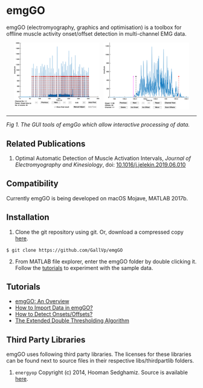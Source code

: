 # emgGO

emgGO (electromyography, graphics and optimisation) is a toolbox for offline muscle activity onset/offset detection in multi-channel EMG data.

<p align="center">
<img alt="emgGO GUIs" src="./docs/figs/emgGO_a.png" height="auto" width="45%" style="margin-right:10px;"/><img alt="visualEEG main window" src="./docs/figs/emgGO_b.png" height="auto" width="45%"/><hr>
<em>Fig 1. The GUI tools of emgGo which allow interactive processing of data.</em>
</p>

## Related Publications

1. Optimal Automatic Detection of Muscle Activation Intervals, *Journal of Electromyography and Kinesiology*, doi: [10.1016/j.jelekin.2019.06.010](https://doi.org/10.1016/j.jelekin.2019.06.010)

## Compatibility

Currently emgGO is being developed on macOS Mojave, MATLAB 2017b.

## Installation

1. Clone the git repository using git. Or, download a compressed copy [here](https://codeload.github.com/GallVp/emgGO/zip/master).

```
$ git clone https://github.com/GallVp/emgGO
```

2. From MATLAB file explorer, enter the emgGO folder by double clicking it. Follow the [tutorials](https://github.com/GallVp/emgGO/tree/master/docs) to experiment with the sample data.

## Tutorials

<ul>
    <li>
        <a href="https://github.com/GallVp/emgGO/tree/master/docs/README.md">emgGO: An Overview</a>
    </li>
    <li>
        <a href="https://github.com/GallVp/emgGO/tree/master/docs/importTutorial.md">How to Import Data in emgGO?</a>
    </li>
    <li>
        <a href="https://github.com/GallVp/emgGO/tree/master/docs/detectionTutorial.md">How to Detect Onsets/Offsets?</a>
    </li>
    <li>
        <a href="https://github.com/GallVp/emgGO/tree/master/docs/edtaExplained.md">The Extended Double Thresholding Algorithm</a>
    </li>
</ul>

## Third Party Libraries

emgGO uses following third party libraries. The licenses for these libraries can be found next to source files in their respective libs/thirdpartlib folders.

1. `energyop` Copyright (c) 2014, Hooman Sedghamiz. Source is available [here](https://au.mathworks.com/matlabcentral/fileexchange/45406-teager-keiser-energy-operator-vectorized).